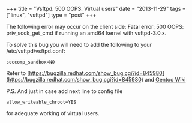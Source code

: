 +++
title = "Vsftpd. 500 OOPS. Virtual users"
date = "2013-11-29"
tags = ["linux", "vsftpd"]
type = "post"
+++

The following error may occur on the client side: Fatal error: 500 OOPS: priv_sock_get_cmd if running an amd64 kernel with vsftpd-3.0.x.

<!--more-->

To solve this bug you will need to add the following to your /etc/vsftpd/vsftpd.conf:

	seccomp_sandbox=NO

Refer to [https://bugzilla.redhat.com/show_bug.cgi?id=845980](https://bugzilla.redhat.com/show_bug.cgi?id=845980) and [Gentoo Wiki](https://wiki.gentoo.org/wiki/Vsftpd)

P.S. 
And just in case add next line to config file

	allow_writeable_chroot=YES

for adequate working of virtual users.


